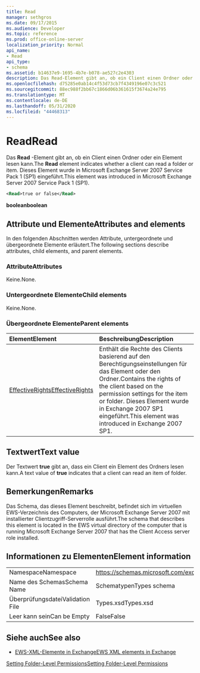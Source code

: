 ```yaml
---
title: Read
manager: sethgros
ms.date: 09/17/2015
ms.audience: Developer
ms.topic: reference
ms.prod: office-online-server
localization_priority: Normal
api_name:
- Read
api_type:
- schema
ms.assetid: b14637e9-1695-4b7e-b078-ae527c2e4303
description: Das Read-Element gibt an, ob ein Client einen Ordner oder ein Element lesen kann. Dieses Element wurde in Microsoft Exchange Server 2007 Service Pack 1 (SP1) eingeführt.
ms.openlocfilehash: d75285e0ab14c4f53d73cb7f4349196e07c3c521
ms.sourcegitcommit: 88ec988f2bb67c1866d06b361615f3674a24e795
ms.translationtype: MT
ms.contentlocale: de-DE
ms.lasthandoff: 05/31/2020
ms.locfileid: "44468313"
---
```

# <a name="read"></a><span data-ttu-id="b7fa3-104">Read</span><span class="sxs-lookup"><span data-stu-id="b7fa3-104">Read</span></span>

<span data-ttu-id="b7fa3-105">Das **Read** -Element gibt an, ob ein Client einen Ordner oder ein Element lesen kann.</span><span class="sxs-lookup"><span data-stu-id="b7fa3-105">The **Read** element indicates whether a client can read a folder or item.</span></span> <span data-ttu-id="b7fa3-106">Dieses Element wurde in Microsoft Exchange Server 2007 Service Pack 1 (SP1) eingeführt.</span><span class="sxs-lookup"><span data-stu-id="b7fa3-106">This element was introduced in Microsoft Exchange Server 2007 Service Pack 1 (SP1).</span></span> 
  
```xml
<Read>true or false</Read>
```

 <span data-ttu-id="b7fa3-107">**boolean**</span><span class="sxs-lookup"><span data-stu-id="b7fa3-107">**boolean**</span></span>
## <a name="attributes-and-elements"></a><span data-ttu-id="b7fa3-108">Attribute und Elemente</span><span class="sxs-lookup"><span data-stu-id="b7fa3-108">Attributes and elements</span></span>

<span data-ttu-id="b7fa3-109">In den folgenden Abschnitten werden Attribute, untergeordnete und übergeordnete Elemente erläutert.</span><span class="sxs-lookup"><span data-stu-id="b7fa3-109">The following sections describe attributes, child elements, and parent elements.</span></span>
  
### <a name="attributes"></a><span data-ttu-id="b7fa3-110">Attribute</span><span class="sxs-lookup"><span data-stu-id="b7fa3-110">Attributes</span></span>

<span data-ttu-id="b7fa3-111">Keine.</span><span class="sxs-lookup"><span data-stu-id="b7fa3-111">None.</span></span>
  
### <a name="child-elements"></a><span data-ttu-id="b7fa3-112">Untergeordnete Elemente</span><span class="sxs-lookup"><span data-stu-id="b7fa3-112">Child elements</span></span>

<span data-ttu-id="b7fa3-113">Keine.</span><span class="sxs-lookup"><span data-stu-id="b7fa3-113">None.</span></span>
  
### <a name="parent-elements"></a><span data-ttu-id="b7fa3-114">Übergeordnete Elemente</span><span class="sxs-lookup"><span data-stu-id="b7fa3-114">Parent elements</span></span>

|<span data-ttu-id="b7fa3-115">**Element**</span><span class="sxs-lookup"><span data-stu-id="b7fa3-115">**Element**</span></span>|<span data-ttu-id="b7fa3-116">**Beschreibung**</span><span class="sxs-lookup"><span data-stu-id="b7fa3-116">**Description**</span></span>|
|:-----|:-----|
|[<span data-ttu-id="b7fa3-117">EffectiveRights</span><span class="sxs-lookup"><span data-stu-id="b7fa3-117">EffectiveRights</span></span>](effectiverights.md) <br/> |<span data-ttu-id="b7fa3-118">Enthält die Rechte des Clients basierend auf den Berechtigungseinstellungen für das Element oder den Ordner.</span><span class="sxs-lookup"><span data-stu-id="b7fa3-118">Contains the rights of the client based on the permission settings for the item or folder.</span></span> <span data-ttu-id="b7fa3-119">Dieses Element wurde in Exchange 2007 SP1 eingeführt.</span><span class="sxs-lookup"><span data-stu-id="b7fa3-119">This element was introduced in Exchange 2007 SP1.</span></span>  <br/> |
   
## <a name="text-value"></a><span data-ttu-id="b7fa3-120">Textwert</span><span class="sxs-lookup"><span data-stu-id="b7fa3-120">Text value</span></span>

<span data-ttu-id="b7fa3-121">Der Textwert **true** gibt an, dass ein Client ein Element des Ordners lesen kann.</span><span class="sxs-lookup"><span data-stu-id="b7fa3-121">A text value of **true** indicates that a client can read an item of folder.</span></span> 
  
## <a name="remarks"></a><span data-ttu-id="b7fa3-122">Bemerkungen</span><span class="sxs-lookup"><span data-stu-id="b7fa3-122">Remarks</span></span>

<span data-ttu-id="b7fa3-123">Das Schema, das dieses Element beschreibt, befindet sich im virtuellen EWS-Verzeichnis des Computers, der Microsoft Exchange Server 2007 mit installierter Clientzugriff-Serverrolle ausführt.</span><span class="sxs-lookup"><span data-stu-id="b7fa3-123">The schema that describes this element is located in the EWS virtual directory of the computer that is running Microsoft Exchange Server 2007 that has the Client Access server role installed.</span></span>
  
## <a name="element-information"></a><span data-ttu-id="b7fa3-124">Informationen zu Elementen</span><span class="sxs-lookup"><span data-stu-id="b7fa3-124">Element information</span></span>

|||
|:-----|:-----|
|<span data-ttu-id="b7fa3-125">Namespace</span><span class="sxs-lookup"><span data-stu-id="b7fa3-125">Namespace</span></span>  <br/> |https://schemas.microsoft.com/exchange/services/2006/types  <br/> |
|<span data-ttu-id="b7fa3-126">Name des Schemas</span><span class="sxs-lookup"><span data-stu-id="b7fa3-126">Schema Name</span></span>  <br/> |<span data-ttu-id="b7fa3-127">Schematypen</span><span class="sxs-lookup"><span data-stu-id="b7fa3-127">Types schema</span></span>  <br/> |
|<span data-ttu-id="b7fa3-128">Überprüfungsdatei</span><span class="sxs-lookup"><span data-stu-id="b7fa3-128">Validation File</span></span>  <br/> |<span data-ttu-id="b7fa3-129">Types.xsd</span><span class="sxs-lookup"><span data-stu-id="b7fa3-129">Types.xsd</span></span>  <br/> |
|<span data-ttu-id="b7fa3-130">Leer kann sein</span><span class="sxs-lookup"><span data-stu-id="b7fa3-130">Can be Empty</span></span>  <br/> |<span data-ttu-id="b7fa3-131">False</span><span class="sxs-lookup"><span data-stu-id="b7fa3-131">False</span></span>  <br/> |
   
## <a name="see-also"></a><span data-ttu-id="b7fa3-132">Siehe auch</span><span class="sxs-lookup"><span data-stu-id="b7fa3-132">See also</span></span>



- [<span data-ttu-id="b7fa3-133">EWS-XML-Elemente in Exchange</span><span class="sxs-lookup"><span data-stu-id="b7fa3-133">EWS XML elements in Exchange</span></span>](ews-xml-elements-in-exchange.md)


[<span data-ttu-id="b7fa3-134">Setting Folder-Level Permissions</span><span class="sxs-lookup"><span data-stu-id="b7fa3-134">Setting Folder-Level Permissions</span></span>](https://msdn.microsoft.com/library/c7530e86-5112-401c-b10a-9c054ae59f07%28Office.15%29.aspx)

